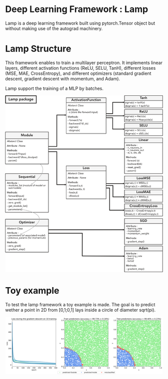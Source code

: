 # Deep Learning Framework : Lamp
Lamp is a deep learning framework built using pytorch.Tensor object but without making use of the autograd machinery.

# Lamp Structure

This framework enables to train a multilayer perceptron. It implements linear layers, different activation functions (ReLU, SELU, TanH), different losses (MSE, MAE, CrossEntropy), and different optimizers (standard gradient descent, gradient descent with momentum, and Adam).

Lamp support the training of a MLP by batches.

![Lamp Structure](Report/Figures/lamp_structure.png)

# Toy example
To test the lamp framework a toy example is made. The goal is to predict wether a point in 2D from [0,1;0,1] lays inside a circle of diameter sqrt(pi).

![Toy example](Report/Figures/ex_outputs.png)
